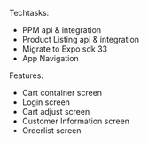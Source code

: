 Techtasks:

- PPM api & integration
- Product Listing api & integration
- Migrate to Expo sdk 33
- App Navigation

Features:

- Cart container screen
- Login screen
- Cart adjust screen
- Customer Information screen
- Orderlist screen

